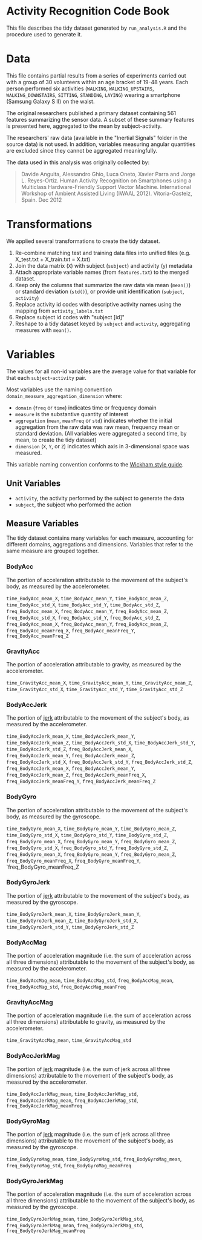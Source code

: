 # Activity Recognition Code Book

This file describes the tidy dataset generated by `run_analysis.R` and the procedure used to generate it.

# Data
This file contains partial results from a series of experiments carried out with a group of 30 volunteers within an age bracket of 19-48 years. Each person performed six activities (`WALKING`, `WALKING_UPSTAIRS`, `WALKING_DOWNSTAIRS`, `SITTING`, `STANDING`, `LAYING`) wearing a smartphone (Samsung Galaxy S II) on the waist.

The original researchers published a primary dataset containing 561 features summarizing the sensor data. A subset of these summary features is presented here, aggregated to the mean by subject-activity.

The researchers' raw data (available in the "Inertial Signals" folder in the source data) is not used. In addition, variables measuring angular quantities are excluded since they cannot be aggregated meaningfully.

The data used in this analysis was originally collected by:

> Davide Anguita, Alessandro Ghio, Luca Oneto, Xavier Parra and Jorge L. Reyes-Ortiz. Human Activity Recognition on Smartphones using a Multiclass Hardware-Friendly Support Vector Machine. International Workshop of Ambient Assisted Living (IWAAL 2012). Vitoria-Gasteiz, Spain. Dec 2012

# Transformations
We applied several transformations to create the tidy dataset.

1. Re-combine matching test and training data files into unified files (e.g. X_test.txt + X_train.txt = X.txt)
2. Join the data matrix (`X`) with subject (`subject`) and activity (`y`) metadata
3. Attach appropriate variable names (from `features.txt`) to the merged dataset.
4. Keep only the columns that summarize the raw data via mean (`mean()`) or standard deviation (`std()`), or provide unit identification (`subject`, `activity`)
5. Replace activity id codes with descriptive activity names using the mapping from `activity_labels.txt`
6. Replace subject id codes with "subject [id]"
7. Reshape to a tidy dataset keyed by `subject` and `activity`, aggregating measures with `mean()`.

# Variables
The values for all non-id variables are the average value for that variable for that each `subject`-`activity` pair.

Most variables use the naming convention `domain_measure_aggregation_dimension` where:

 - `domain` (`freq` or `time`) indicates time or frequency domain
 - `measure` is the substantive quantity of interest
 - `aggregation` (`mean`, `meanFreq` or `std`) indicates whether the initial aggregation from the raw data was raw mean, frequency mean or standard deviation. (All variables were aggregated a second time, by mean, to create the tidy dataset)
 - `dimension` (`X`, `Y`, or `Z`) indicates which axis in 3-dimensional space was measured.

This variable naming convention conforms to the [Wickham style guide](http://stat405.had.co.nz/r-style.html).

## Unit Variables
- `activity`, the activity performed by the subject to generate the data
- `subject`, the subject who performed the action

## Measure Variables
The tidy dataset contains many variables for each measure, accounting for different domains, aggregations and dimensions. Variables that refer to the same measure are grouped together.

### BodyAcc
The portion of acceleration attributable to the movement of the subject's body, as measured by the accelerometer. 

`time_BodyAcc_mean_X`, `time_BodyAcc_mean_Y`, `time_BodyAcc_mean_Z`, `time_BodyAcc_std_X`, `time_BodyAcc_std_Y`, `time_BodyAcc_std_Z`, `freq_BodyAcc_mean_X`, `freq_BodyAcc_mean_Y`, `freq_BodyAcc_mean_Z`, `freq_BodyAcc_std_X`, `freq_BodyAcc_std_Y`, `freq_BodyAcc_std_Z`, `freq_BodyAcc_mean_X`, `freq_BodyAcc_mean_Y`, `freq_BodyAcc_mean_Z`, `freq_BodyAcc_meanFreq_X`, `freq_BodyAcc_meanFreq_Y`, `freq_BodyAcc_meanFreq_Z`

### GravityAcc
The portion of acceleration attributable to gravity, as measured by the accelerometer. 

`time_GravityAcc_mean_X`, `time_GravityAcc_mean_Y`, `time_GravityAcc_mean_Z`, `time_GravityAcc_std_X`, `time_GravityAcc_std_Y`, `time_GravityAcc_std_Z`

### BodyAccJerk
The portion of [jerk](https://en.wikipedia.org/wiki/Jerk_\(physics\)) attributable to the movement of the subject's body, as measured by the accelerometer.

`time_BodyAccJerk_mean_X`, `time_BodyAccJerk_mean_Y`, `time_BodyAccJerk_mean_Z`, `time_BodyAccJerk_std_X`, `time_BodyAccJerk_std_Y`, `time_BodyAccJerk_std_Z`, `freq_BodyAccJerk_mean_X`, `freq_BodyAccJerk_mean_Y`, `freq_BodyAccJerk_mean_Z`, `freq_BodyAccJerk_std_X`, `freq_BodyAccJerk_std_Y`, `freq_BodyAccJerk_std_Z`, `freq_BodyAccJerk_mean_X`, `freq_BodyAccJerk_mean_Y`, `freq_BodyAccJerk_mean_Z`, `freq_BodyAccJerk_meanFreq_X`, `freq_BodyAccJerk_meanFreq_Y`, `freq_BodyAccJerk_meanFreq_Z`

### BodyGyro
The portion of acceleration attributable to the movement of the subject's body, as measured by the gyroscope. 

`time_BodyGyro_mean_X`, `time_BodyGyro_mean_Y`, `time_BodyGyro_mean_Z`, `time_BodyGyro_std_X`, `time_BodyGyro_std_Y`, `time_BodyGyro_std_Z`, `freq_BodyGyro_mean_X`, `freq_BodyGyro_mean_Y`, `freq_BodyGyro_mean_Z`, `freq_BodyGyro_std_X`, `freq_BodyGyro_std_Y`, `freq_BodyGyro_std_Z`, `freq_BodyGyro_mean_X`, `freq_BodyGyro_mean_Y`, `freq_BodyGyro_mean_Z`, `freq_BodyGyro_meanFreq_X`, `freq_BodyGyro_meanFreq_Y`, `freq_BodyGyro_meanFreq_Z

### BodyGyroJerk
The portion of [jerk](https://en.wikipedia.org/wiki/Jerk_\(physics\)) attributable to the movement of the subject's body, as measured by the gyroscope.

`time_BodyGyroJerk_mean_X`, `time_BodyGyroJerk_mean_Y`, `time_BodyGyroJerk_mean_Z`, `time_BodyGyroJerk_std_X`, `time_BodyGyroJerk_std_Y`, `time_BodyGyroJerk_std_Z`

### BodyAccMag
The portion of acceleration magnitude (i.e. the sum of acceleration across all three dimensions) attributable to the movement of the subject's body, as measured by the accelerometer. 

`time_BodyAccMag_mean`, `time_BodyAccMag_std`, `freq_BodyAccMag_mean`, `freq_BodyAccMag_std`, `freq_BodyAccMag_meanFreq`

### GravityAccMag
The portion of acceleration magnitude (i.e. the sum of acceleration across all three dimensions) attributable to gravity, as measured by the accelerometer. 

`time_GravityAccMag_mean`, `time_GravityAccMag_std`

### BodyAccJerkMag
The portion of [jerk](https://en.wikipedia.org/wiki/Jerk_\(physics\)) magnitude (i.e. the sum of jerk across all three dimensions) attributable to the movement of the subject's body, as measured by the accelerometer. 

`time_BodyAccJerkMag_mean`, `time_BodyAccJerkMag_std`, `freq_BodyAccJerkMag_mean`, `freq_BodyAccJerkMag_std`, `freq_BodyAccJerkMag_meanFreq`

### BodyGyroMag
The portion of [jerk](https://en.wikipedia.org/wiki/Jerk_\(physics\)) magnitude (i.e. the sum of jerk across all three dimensions) attributable to the movement of the subject's body, as measured by the gyroscope. 

`time_BodyGyroMag_mean`, `time_BodyGyroMag_std`, `freq_BodyGyroMag_mean`, `freq_BodyGyroMag_std`, `freq_BodyGyroMag_meanFreq`

### BodyGyroJerkMag
The portion of acceleration magnitude (i.e. the sum of acceleration across all three dimensions) attributable to the movement of the subject's body, as measured by the gyroscope.

`time_BodyGyroJerkMag_mean`, `time_BodyGyroJerkMag_std`, `freq_BodyGyroJerkMag_mean`, `freq_BodyGyroJerkMag_std`, `freq_BodyGyroJerkMag_meanFreq`



























